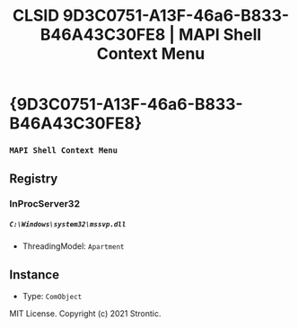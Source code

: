 ﻿---
title: "CLSID 9D3C0751-A13F-46a6-B833-B46A43C30FE8 | MAPI Shell Context Menu"
excerpt: What is COM-Object CLSID 9D3C0751-A13F-46a6-B833-B46A43C30FE8?
---

# {9D3C0751-A13F-46a6-B833-B46A43C30FE8}

### `MAPI Shell Context Menu`

## Registry


### InProcServer32

##### `C:\Windows\system32\mssvp.dll`
* ThreadingModel: `Apartment`

## Instance

* Type: `ComObject`

MIT License. Copyright (c) 2021 Strontic.


